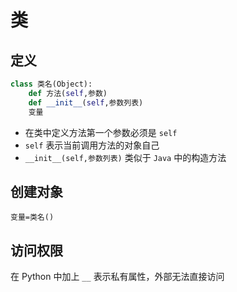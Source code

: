 # 类

## 定义

```py
class 类名(Object):
    def 方法(self,参数)
    def __init__(self,参数列表)
    变量
```

- 在类中定义方法第一个参数必须是 `self`
- `self` 表示当前调用方法的对象自己
- `__init__(self,参数列表)` 类似于 `Java` 中的构造方法

## 创建对象

```
变量=类名()
```

## 访问权限

在 Python 中加上 `__` 表示私有属性，外部无法直接访问



